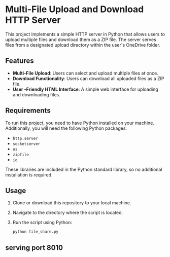 # Multi-File Upload and Download HTTP Server

This project implements a simple HTTP server in Python that allows users to upload multiple files and download them as a ZIP file. The server serves files from a designated upload directory within the user's OneDrive folder.

## Features

- **Multi-File Upload**: Users can select and upload multiple files at once.
- **Download Functionality**: Users can download all uploaded files as a ZIP file.
- **User -Friendly HTML Interface**: A simple web interface for uploading and downloading files.

## Requirements

To run this project, you need to have Python installed on your machine. Additionally, you will need the following Python packages:

- `http.server`
- `socketserver`
- `os`
- `zipfile`
- `io`

These libraries are included in the Python standard library, so no additional installation is required.

## Usage

1. Clone or download this repository to your local machine.
2. Navigate to the directory where the script is located.
3. Run the script using Python:

   ```bash
   python file_share.py

## serving port 8010
